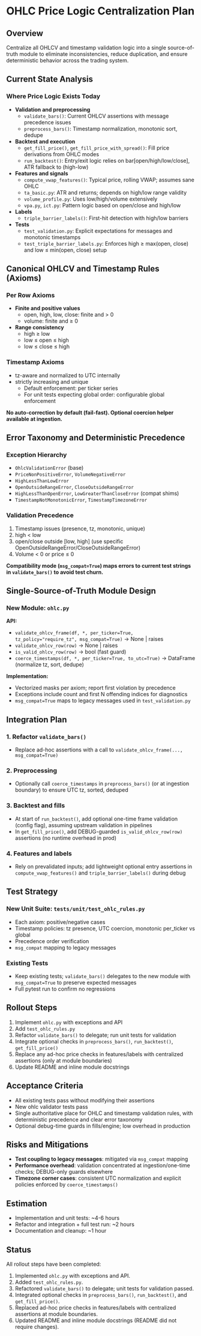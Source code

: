 # OHLC Price Logic Centralization Plan

## Overview
Centralize all OHLCV and timestamp validation logic into a single source-of-truth module to eliminate inconsistencies, reduce duplication, and ensure deterministic behavior across the trading system.

## Current State Analysis
### Where Price Logic Exists Today
- **Validation and preprocessing**
  - `validate_bars()`: Current OHLCV assertions with message precedence issues
  - `preprocess_bars()`: Timestamp normalization, monotonic sort, dedupe
- **Backtest and execution**
  - `get_fill_price()`, `get_fill_price_with_spread()`: Fill price derivations from OHLC modes
  - `run_backtest()`: Entry/exit logic relies on bar[open/high/low/close], ATR fallback to (high-low)
- **Features and signals**
  - `compute_vwap_features()`: Typical price, rolling VWAP; assumes sane OHLC
  - `ta_basic.py`: ATR and returns; depends on high/low range validity
  - `volume_profile.py`: Uses low/high/volume extensively
  - `vpa.py`, `ict.py`: Pattern logic based on open/close and high/low
- **Labels**
  - `triple_barrier_labels()`: First-hit detection with high/low barriers
- **Tests**
  - `test_validation.py`: Explicit expectations for messages and monotonic timestamps
  - `test_triple_barrier_labels.py`: Enforces high ≥ max(open, close) and low ≤ min(open, close) setup

## Canonical OHLCV and Timestamp Rules (Axioms)
### Per Row Axioms
- **Finite and positive values**
  - open, high, low, close: finite and > 0
  - volume: finite and ≥ 0
- **Range consistency**
  - high ≥ low
  - low ≤ open ≤ high
  - low ≤ close ≤ high

### Timestamp Axioms
- tz-aware and normalized to UTC internally
- strictly increasing and unique
  - Default enforcement: per ticker series
  - For unit tests expecting global order: configurable global enforcement

**No auto-correction by default (fail-fast). Optional coercion helper available at ingestion.**

## Error Taxonomy and Deterministic Precedence
### Exception Hierarchy
- `OhlcValidationError` (base)
- `PriceNonPositiveError`, `VolumeNegativeError`
- `HighLessThanLowError`
- `OpenOutsideRangeError`, `CloseOutsideRangeError`
- `HighLessThanOpenError`, `LowGreaterThanCloseError` (compat shims)
- `TimestampNotMonotonicError`, `TimestampTimezoneError`

### Validation Precedence
1. Timestamp issues (presence, tz, monotonic, unique)
2. high < low
3. open/close outside [low, high] (use specific OpenOutsideRangeError/CloseOutsideRangeError)
4. Volume < 0 or price ≤ 0

**Compatibility mode (`msg_compat=True`) maps errors to current test strings in `validate_bars()` to avoid test churn.**

## Single-Source-of-Truth Module Design
### New Module: `ohlc.py`
**API:**
- `validate_ohlcv_frame(df, *, per_ticker=True, tz_policy="require_tz", msg_compat=True)` → None | raises
- `validate_ohlcv_row(row)` → None | raises
- `is_valid_ohlcv_row(row)` → bool (fast guard)
- `coerce_timestamps(df, *, per_ticker=True, to_utc=True)` → DataFrame (normalize tz, sort, dedupe)

**Implementation:**
- Vectorized masks per axiom; report first violation by precedence
- Exceptions include count and first N offending indices for diagnostics
- `msg_compat=True` maps to legacy messages used in `test_validation.py`

## Integration Plan
### 1. Refactor `validate_bars()`
- Replace ad-hoc assertions with a call to `validate_ohlcv_frame(..., msg_compat=True)`

### 2. Preprocessing
- Optionally call `coerce_timestamps` in `preprocess_bars()` (or at ingestion boundary) to ensure UTC tz, sorted, deduped

### 3. Backtest and fills
- At start of `run_backtest()`, add optional one-time frame validation (config flag), assuming upstream validation in pipelines
- In `get_fill_price()`, add DEBUG-guarded `is_valid_ohlcv_row(row)` assertions (no runtime overhead in prod)

### 4. Features and labels
- Rely on prevalidated inputs; add lightweight optional entry assertions in `compute_vwap_features()` and `triple_barrier_labels()` during debug

## Test Strategy
### New Unit Suite: `tests/unit/test_ohlc_rules.py`
- Each axiom: positive/negative cases
- Timestamp policies: tz presence, UTC coercion, monotonic per_ticker vs global
- Precedence order verification
- `msg_compat` mapping to legacy messages

### Existing Tests
- Keep existing tests; `validate_bars()` delegates to the new module with `msg_compat=True` to preserve expected messages
- Full pytest run to confirm no regressions

## Rollout Steps
1. Implement `ohlc.py` with exceptions and API
2. Add `test_ohlc_rules.py`
3. Refactor `validate_bars()` to delegate; run unit tests for validation
4. Integrate optional checks in `preprocess_bars()`, `run_backtest()`, `get_fill_price()`
5. Replace any ad-hoc price checks in features/labels with centralized assertions (only at module boundaries)
6. Update README and inline module docstrings

## Acceptance Criteria
- All existing tests pass without modifying their assertions
- New ohlc validator tests pass
- Single authoritative place for OHLC and timestamp validation rules, with deterministic precedence and clear error taxonomy
- Optional debug-time guards in fills/engine; low overhead in production

## Risks and Mitigations
- **Test coupling to legacy messages**: mitigated via `msg_compat` mapping
- **Performance overhead**: validation concentrated at ingestion/one-time checks; DEBUG-only guards elsewhere
- **Timezone corner cases**: consistent UTC normalization and explicit policies enforced by `coerce_timestamps()`

## Estimation
- Implementation and unit tests: ~4-6 hours
- Refactor and integration + full test run: ~2 hours
- Documentation and cleanup: ~1 hour

## Status
All rollout steps have been completed:
1. Implemented `ohlc.py` with exceptions and API.
2. Added `test_ohlc_rules.py`.
3. Refactored `validate_bars()` to delegate; unit tests for validation passed.
4. Integrated optional checks in `preprocess_bars()`, `run_backtest()`, and `get_fill_price()`.
5. Replaced ad-hoc price checks in features/labels with centralized assertions at module boundaries.
6. Updated README and inline module docstrings (README did not require changes).